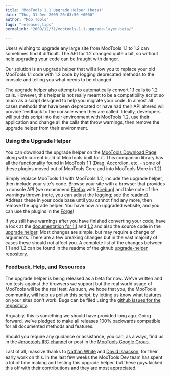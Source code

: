 ```yaml
---
title: "MooTools 1.1 Upgrade Helper (beta)"
date: "Thu, 31 Dec 2009 20:03:50 +0000"
author: "Moo Tools"
tags: "releases,tips"
permalink: "2009/12/31/mootools-1-1-upgrade-layer-beta/"

---
```

Users wishing to upgrade any large site from MooTools 1.1 to 1.2 can sometimes find it difficult. The API for 1.2 changed quite a bit, so without help upgrading your code can be fraught with danger.

Our solution is an upgrade helper that will allow you to replace your old MooTools 1.1 code with 1.2 code by logging deprecated methods to the console and telling you what needs to be changed.

The upgrade helper also attempts to automatically convert 1.1 calls to 1.2 calls. However, this helper is not really meant to be a compatibility script so much as a script designed to help you migrate your code. In almost all cases methods that have been deprecated or have had their API altered will provide feedback to the console when they are called. Ideally, developers will put this script into their environment with MooTools 1.2, use their application and change all the calls that throw warnings, then remove the upgrade helper from their environment.

### Using the Upgrade Helper

You can download the upgrade helper on the [MooTools Download Page](http://mootools.net/download#upgrade-helper) along with current build of MooTools built for it. This companion library has all the functionality found in MooTools 1.1 (Drag, Accordion, etc. - some of these plugins moved out of MooTools Core and into MooTools More in 1.2).

Simply replace MooTools 1.1 with MooTools 1.2, include the upgrade helper, then include your site's code. Browse your site with a browser that provides a console API (we recommend [Firefox](http://firefox.com) with [Firebug](http://getfirebug.com)) and take note of the warnings thrown (note, you can adjust the logging; see the [readme](http://github.com/mootools/mootools-upgrade-helper#readme)). Address these in your code base until you cannot find any more, then remove the upgrade helper. You have now an upgraded website, and you can use the plugins in the [Forge](http://mootools.net/forge)!

If you still have warnings after you have finished converting your code, have a look at the [documentation for 1.1](http://docs111.mootools.net/) and [1.2](http://mootools.net/docs/core/) and also the source code in the [upgrade helper](http://github.com/mootools/mootools-upgrade-helper). Most changes are simple, but may require a change of arguments. There are a few breaking changes but in the vast majority of cases these should not affect you. A complete list of the changes between 1.1 and 1.2 can be found in the readme of the github [upgrade-helper repository](http://github.com/mootools/mootools-upgrade-helper#readme).

### Feedback, Help, and Resources

The upgrade helper is being released as a beta for now. We've written and run tests against the browsers we support but the real world usage of MooTools will be the real test. As such, we hope that you, the MooTools community, will help us polish this script, by letting us know what features on your sites don't work. Bugs can be filed using the [github issues for the repository](http://github.com/mootools/mootools-upgrade-helper/issues).

Arguably, this is something we should have provided long ago. Going forward, we've pledged to make all releases 100% backwards compatible for all documented methods and features.

Should you require any guidance or assistance, you can, as always, find us in the [#mootools IRC channel](irc://irc.freenode.net/#mootools)  or post in the [MooTools Google Group](http://groups.google.com/group/mootools-users/).

Last of all, massive thanks to [Nathan White](http://www.nwhite.net) and [David Isaacson](http://www.siafoo.net/snippet/137), for their early work on this. In the last few weeks the MooTools Dev team has spent a lot of time making and testing this upgrade helper, but these guys kicked this off with their contributions and they are most appreciated.
